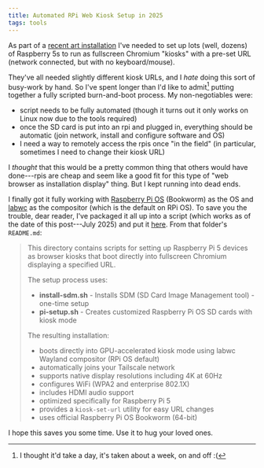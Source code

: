 ```yaml
---
title: Automated RPi Web Kiosk Setup in 2025
tags: tools
---
```


As part of a [recent art installation](https://github.com/anucybernetics/panic)
I've needed to set up lots (well, dozens) of Raspberry 5s to run as fullscreen
Chromium "kiosks" with a pre-set URL (network connected, but with no
keyboard/mouse).

They've all needed slightly different kiosk URLs, and I _hate_ doing this sort
of busy-work by hand. So I've spent longer than I'd like to admit[^time] putting
together a fully scripted burn-and-boot process. My non-negotiables were:

[^time]: I thought it'd take a day, it's taken about a week, on and off :(

- script needs to be fully automated (though it turns out it only works on Linux
  now due to the tools required)
- once the SD card is put into an rpi and plugged in, everything should be
  automatic (join network, install and configure software and OS)
- I need a way to remotely access the rpis once "in the field" (in particular,
  sometimes I need to change their kiosk URL)

I _thought_ that this would be a pretty common thing that others would have
done---rpis are cheap and seem like a good fit for this type of "web browser as
installation display" thing. But I kept running into dead ends.

I finally got it fully working with
[Raspberry Pi OS](https://www.raspberrypi.com/software/) (Bookworm) as the OS
and [labwc](https://github.com/labwc/labwc) as the compositor (which is the
default on RPi OS). To save you the trouble, dear reader, I've packaged it all
up into a script (which works as of the date of this post---July 2025) and put
it [here](https://github.com/ANUcybernetics/panic/tree/main/rpi). From that
folder's `README.md`:

> This directory contains scripts for setting up Raspberry Pi 5 devices as
> browser kiosks that boot directly into fullscreen Chromium displaying a
> specified URL.
>
> The setup process uses:
>
> - **install-sdm.sh** - Installs SDM (SD Card Image Management tool) - one-time
>   setup
> - **pi-setup.sh** - Creates customized Raspberry Pi OS SD cards with kiosk
>   mode
>
> The resulting installation:
>
> - boots directly into GPU-accelerated kiosk mode using labwc Wayland
>   compositor (RPi OS default)
> - automatically joins your Tailscale network
> - supports native display resolutions including 4K at 60Hz
> - configures WiFi (WPA2 and enterprise 802.1X)
> - includes HDMI audio support
> - optimized specifically for Raspberry Pi 5
> - provides a `kiosk-set-url` utility for easy URL changes
> - uses official Raspberry Pi OS Bookworm (64-bit)

I hope this saves you some time. Use it to hug your loved ones.

